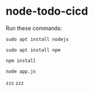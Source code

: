 # node-todo-cicd

Run these commands:


`sudo apt install nodejs`


`sudo apt install npm`


`npm install`

`node app.js`

`zzz` `zzz`
